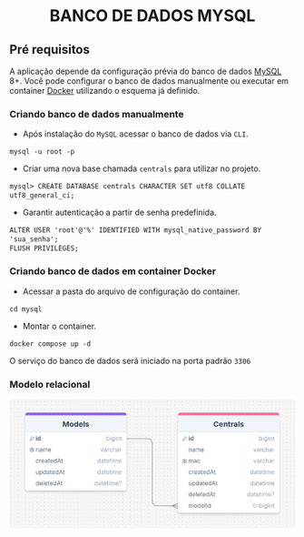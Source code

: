 <h1 align="center">
  BANCO DE DADOS MYSQL
</h1>

## Pré requisitos

A aplicação depende da configuração prévia do banco de dados [MySQL](https://www.mysql.com/) 8+. Você pode configurar o banco de dados manualmente ou executar em container [Docker](https://www.docker.com/) utilizando o esquema já definido.

### Criando banco de dados manualmente

- Após instalação do `MySQL` acessar o banco de dados via `CLI`.
  
```
mysql -u root -p
```

- Criar uma nova base chamada `centrals` para utilizar no projeto.

```
mysql> CREATE DATABASE centrals CHARACTER SET utf8 COLLATE utf8_general_ci;
```

- Garantir autenticação a partir de senha predefinida.

```
ALTER USER 'root'@'%' IDENTIFIED WITH mysql_native_password BY 'sua_senha';
FLUSH PRIVILEGES;
```

### Criando banco de dados em container Docker

- Acessar a pasta do arquivo de configuração do container.

```
cd mysql
```
- Montar o container.

```
docker compose up -d
```

O serviço do banco de dados será iniciado na porta padrão `3306`

### Modelo relacional

![alt text](image.png)